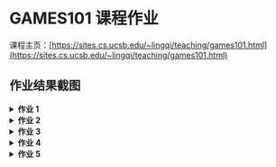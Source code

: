 # GAMES101 课程作业

课程主页：[https://sites.cs.ucsb.edu/~lingqi/teaching/games101.html](https://sites.cs.ucsb.edu/~lingqi/teaching/games101.html)

## 作业结果截图

<details>
    <summary><strong>作业 1</strong></summary>
    <table><tr>
        <td>
    		<img src="Image/hw1/hw1_0.png" border=0>
        </td>
    </tr></table>
</details>

<details>
    <summary><strong>作业 2</strong></summary>
    <table><tr>
		<td>
            <img src="Image/hw2/rasterizer.png" border=0>
            <p style="display: block; text-align: center; color: #969696;padding: 10px;">光栅化</p>
        </td>
		<td>
            <img src="Image/hw2/rasterizer_ssaa.png" border=0>
            <p style="display: block; text-align: center; color: #969696;padding: 10px;">超采样抗锯齿</p>
        </td>
	</tr></table>
</details>

<details>
    <summary><strong>作业 3</strong></summary>
    <table><tr>
        <td>
    		<img src="Image/hw3/normal.png" border=0>
            <p style="display: block; text-align: center; color: #969696;padding: 10px;">normal</p>
        </td>
        <td>
    		<img src="Image/hw3/phong.png" border=0>
            <p style="display: block; text-align: center; color: #969696;padding: 10px;">phong</p>
        </td>
        <td>
    		<img src="Image/hw3/texture.png" border=0>
            <p style="display: block; text-align: center; color: #969696;padding: 10px;">texture</p>
        </td>
        <td>
    		<img src="Image/hw3/bump.png" border=0>
            <p style="display: block; text-align: center; color: #969696;padding: 10px;">bump</p>
        </td>
        <td>
    		<img src="Image/hw3/displacement.png" border=0>
            <p style="display: block; text-align: center; color: #969696;padding: 10px;">displacement</p>
        </td>
    </tr></table>
</details>

<details>
    <summary><strong>作业 4</strong></summary>
    <table><tr>
        <td>
    		<img src="Image/hw4/bezier_green.png" border=0>
        </td>
        <td>
    		<img src="Image/hw4/bezier_yellow.png" border=0>
        </td>
    </tr></table>
</details>

<details>
    <summary><strong>作业 5</strong></summary>
    <table><tr>
        <td>
    		<img src="Image/hw5/binary.png" border=0>
        </td>
    </tr></table>
</details>
